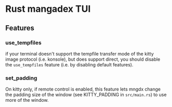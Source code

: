 # Rust mangadex TUI

## Features

### use\_tempfiles

if your terminal doesn't support the tempfile transfer mode of the kitty image protocol (i.e. konsole), but does support direct, you should disable the `use_tempfiles` feature (i.e. by disabling default features).

### set\_padding

On kitty only, if remote control is enabled, this feature lets mngdx change the padding size of the window (see KITTY\_PADDING in `src/main.rs`) to use more of the window.
